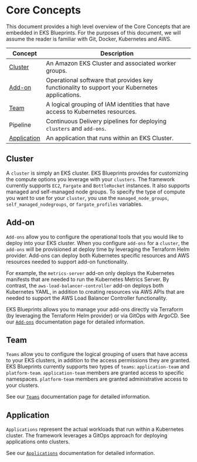# Core Concepts

This document provides a high level overview of the Core Concepts that are embedded in EKS Blueprints. For the purposes of this document, we will assume the reader is familiar with Git, Docker, Kubernetes and AWS.

| Concept                     | Description                                                                                   |
| --------------------------- | --------------------------------------------------------------------------------------------- |
| [Cluster](#cluster)         | An Amazon EKS Cluster and associated worker groups.                                           |
| [Add-on](#add-on)           | Operational software that provides key functionality to support your Kubernetes applications. |
| [Team](#team)               | A logical grouping of IAM identities that have access to Kubernetes resources.                |
| Pipeline                    | Continuous Delivery pipelines for deploying `clusters` and `add-ons`.                         |
| [Application](#application) | An application that runs within an EKS Cluster.                                               |

## Cluster

A `cluster` is simply an EKS cluster. EKS Blueprints provides for customizing the compute options you leverage with your `clusters`. The framework currently supports `EC2`, `Fargate` and `BottleRocket` instances. It also supports managed and self-managed node groups. To specify the type of compute you want to use for your `cluster`, you use the `managed_node_groups`, `self_managed_nodegroups`, or `fargate_profiles` variables.

## Add-on

`Add-ons` allow you to configure the operational tools that you would like to deploy into your EKS cluster. When you configure `add-ons` for a `cluster`, the `add-ons` will be provisioned at deploy time by leveraging the Terraform Helm provider. Add-ons can deploy both Kubernetes specific resources and AWS resources needed to support add-on functionality.

For example, the `metrics-server` add-on only deploys the Kubernetes manifests that are needed to run the Kubernetes Metrics Server. By contrast, the `aws-load-balancer-controller` add-on deploys both Kubernetes YAML, in addition to creating resources via AWS APIs that are needed to support the AWS Load Balancer Controller functionality.

EKS Blueprints allows you to manage your add-ons directly via Terraform (by leveraging the Terraform Helm provider) or via GitOps with ArgoCD. See our [`Add-ons`](add-ons/index.md) documentation page for detailed information.

## Team

`Teams` allow you to configure the logical grouping of users that have access to your EKS clusters, in addition to the access permissions they are granted. EKS Blueprints currently supports two types of `teams`: `application-team` and `platform-team`. `application-team` members are granted access to specific namespaces. `platform-team` members are granted administrative access to your clusters.

See our [`Teams`](teams.md) documentation page for detailed information.

## Application

`Applications` represent the actual workloads that run within a Kubernetes cluster. The framework leverages a GitOps approach for deploying applications onto clusters.

See our [`Applications`](https://aws-ia.github.io/terraform-aws-eks-blueprints/main/add-ons/argocd/#bootstrapping) documentation for detailed information.
